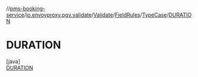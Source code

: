 //[pms-booking-service](../../../../../../index.md)/[io.envoyproxy.pgv.validate](../../../../index.md)/[Validate](../../../index.md)/[FieldRules](../../index.md)/[TypeCase](../index.md)/[DURATION](index.md)

# DURATION

[java]\
[DURATION](index.md)
